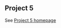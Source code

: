 ## Project 5

See [Project 5 homepage](https://www.cs.miami.edu/home/burt/learning/csc421.231/proj5/)
